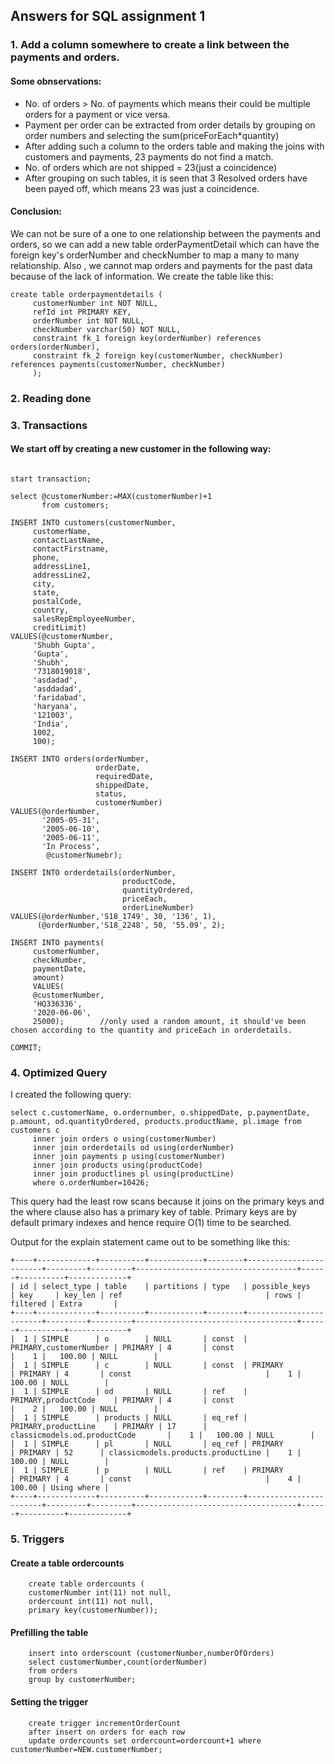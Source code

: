 ## Answers for SQL assignment 1

### 1. Add a column somewhere to create a link between the payments and orders.

#### Some obnservations:
* No. of orders >  No. of payments which means their could be multiple orders for a payment or vice versa.
* Payment per order can be extracted from order details by grouping on order numbers and selecting the sum(priceForEach*quantity)
* After adding such a column to the orders table and making the joins with customers and payments, 23 payments do not find a match.
* No. of orders which are not shipped = 23(just a coincidence)
* After grouping on such tables, it is seen that 3 Resolved orders have been payed off, which means 23 was just a coincidence.

#### Conclusion:
We can not be sure of a one to one relationship between the payments and orders, so we can add a new table orderPaymentDetail which can have the foreign key's orderNumber and checkNumber to map a many to many relationship. Also , we cannot map orders and payments for the past data because of the lack of information.
We create the table like this:

```
create table orderpaymentdetails (
     customerNumber int NOT NULL,
     refId int PRIMARY KEY,
     orderNumber int NOT NULL,
     checkNumber varchar(50) NOT NULL,
     constraint fk_1 foreign key(orderNumber) references orders(orderNumber),
     constraint fk_2 foreign key(customerNumber, checkNumber) references payments(customerNumber, checkNumber)
     );
```

### 2. Reading done

### 3. Transactions

#### We start off by creating a new customer in the following way:

```

start transaction;

select @customerNumber:=MAX(customerNumber)+1
       from customers;

INSERT INTO customers(customerNumber,
     customerName,
     contactLastName,
     contactFirstname,
     phone,
     addressLine1,
     addressLine2,
     city,
     state,
     postalCode,
     country,
     salesRepEmployeeNumber,
     creditLimit)
VALUES(@customerNumber,
     'Shubh Gupta',
     'Gupta',
     'Shubh',
     '7318019018',
     'asdadad',
     'asddadad',
     'faridabad',
     'haryana',
     '121003',
     'India',
     1002,
     100);

INSERT INTO orders(orderNumber,
                   orderDate,
                   requiredDate,
                   shippedDate,
                   status,
                   customerNumber)
VALUES(@orderNumber,
       '2005-05-31',
       '2005-06-10',
       '2005-06-11',
       'In Process',
        @customerNumebr);
        
INSERT INTO orderdetails(orderNumber,
                         productCode,
                         quantityOrdered,
                         priceEach,
                         orderLineNumber)
VALUES(@orderNumber,'S18_1749', 30, '136', 1),
      (@orderNumber,'S18_2248', 50, '55.09', 2);

INSERT INTO payments(
     customerNumber,
     checkNumber,
     paymentDate,
     amount)
     VALUES(
     @customerNumber,
     'HQ336336',
     '2020-06-06',
     25000);        //only used a random amount, it should've been chosen according to the quantity and priceEach in orderdetails.

COMMIT;
```
### 4. Optimized Query

I created the following query:

```
select c.customerName, o.ordernumber, o.shippedDate, p.paymentDate, p.amount, od.quantityOrdered, products.productName, pl.image from customers c
     inner join orders o using(customerNumber)
     inner join orderdetails od using(orderNumber)
     inner join payments p using(customerNumber)
     inner join products using(productCode)
     inner join productlines pl using(productLine)
     where o.orderNumber=10426;
```

This query had the least row scans because it joins on the primary keys and the where clause also has a primary key of table. Primary keys are by default primary indexes and hence require O(1) time to be searched.

Output for the explain statement came out to be something like this:

```
+----+-------------+----------+------------+--------+------------------------+---------+---------+------------------------------------+------+----------+-------------+
| id | select_type | table    | partitions | type   | possible_keys          | key     | key_len | ref                                | rows | filtered | Extra       |
+----+-------------+----------+------------+--------+------------------------+---------+---------+------------------------------------+------+----------+-------------+
|  1 | SIMPLE      | o        | NULL       | const  | PRIMARY,customerNumber | PRIMARY | 4       | const                              |    1 |   100.00 | NULL        |
|  1 | SIMPLE      | c        | NULL       | const  | PRIMARY                | PRIMARY | 4       | const                              |    1 |   100.00 | NULL        |
|  1 | SIMPLE      | od       | NULL       | ref    | PRIMARY,productCode    | PRIMARY | 4       | const                              |    2 |   100.00 | NULL        |
|  1 | SIMPLE      | products | NULL       | eq_ref | PRIMARY,productLine    | PRIMARY | 17      | classicmodels.od.productCode       |    1 |   100.00 | NULL        |
|  1 | SIMPLE      | pl       | NULL       | eq_ref | PRIMARY                | PRIMARY | 52      | classicmodels.products.productLine |    1 |   100.00 | NULL        |
|  1 | SIMPLE      | p        | NULL       | ref    | PRIMARY                | PRIMARY | 4       | const                              |    4 |   100.00 | Using where |
+----+-------------+----------+------------+--------+------------------------+---------+---------+------------------------------------+------+----------+-------------+

```

### 5. Triggers

#### Create a table ordercounts
```
    create table ordercounts (
    customerNumber int(11) not null,
    ordercount int(11) not null,
    primary key(customerNumber));

```
#### Prefilling the table

```
    insert into orderscount (customerNumber,numberOfOrders)
    select customerNumber,count(orderNumber)
    from orders
    group by customerNumber;

```

#### Setting the trigger

```
    create trigger incrementOrderCount
    after insert on orders for each row
    update ordercounts set ordercount=ordercount+1 where customerNumber=NEW.customerNumber;

```

